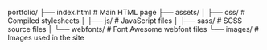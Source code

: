 portfolio/
├── index.html          # Main HTML page
├── assets/
│   ├── css/            # Compiled stylesheets
│   ├── js/             # JavaScript files
│   ├── sass/           # SCSS source files
│   └── webfonts/       # Font Awesome webfont files
└── images/             # Images used in the site
